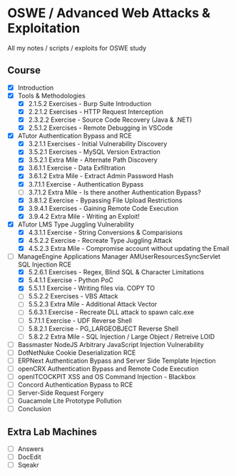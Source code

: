 # OSWE / Advanced Web Attacks & Exploitation
All my notes / scripts / exploits for OSWE study

## Course
* [x] Introduction
* [x] Tools & Methodologies
  * [x] 2.1.5.2 Exercises - Burp Suite Introduction
  * [x] 2.2.1.2 Exercises - HTTP Request Interception
  * [x] 2.3.2.2 Exercise - Source Code Recovery (Java & .NET)
  * [x] 2.5.1.2 Exercises - Remote Debugging in VSCode
* [x] ATutor Authentication Bypass and RCE
  * [x] 3.2.1.1 Exercises - Initial Vulnerability Discovery
  * [x] 3.5.2.1 Exercises - MySQL Version Extraction
  * [x] 3.5.2.1 Extra Mile - Alternate Path Discovery
  * [x] 3.6.1.1 Exercise - Data Exfiltration
  * [x] 3.6.1.2 Extra Mile - Extract Admin Password Hash
  * [x] 3.7.1.1 Exercise - Authentication Bypass
  * [ ] 3.7.1.2 Extra Mile - Is there another Authentication Bypass?
  * [x] 3.8.1.2 Exercise - Bypassing File Upload Restrictions
  * [x] 3.9.4.1 Exercises - Gaining Remote Code Execution
  * [x] 3.9.4.2 Extra Mile - Writing an Exploit!
* [x] ATutor LMS Type Juggling Vulnerability
  * [x] 4.3.1.1 Exercise - String Conversions & Comparisions
  * [x] 4.5.2.2 Exercise - Recreate Type Juggling Attack
  * [x] 4.5.2.3 Extra Mile - Compromise account without updating the Email
* [ ] ManageEngine Applications Manager AMUserResourcesSyncServlet SQL Injection RCE
  * [x] 5.2.6.1 Exercises - Regex, Blind SQL & Character Limitations
  * [x] 5.4.1.1 Exercise - Python PoC
  * [x] 5.5.1.1 Exercise - Writing files via. COPY TO
  * [ ] 5.5.2.2 Exercises - VBS Attack
  * [ ] 5.5.2.3 Extra Mile - Additional Attack Vector
  * [ ] 5.6.3.1 Exercise - Recreate DLL attack to spawn calc.exe
  * [ ] 5.7.1.1 Exercise - UDF Reverse Shell
  * [ ] 5.8.2.1 Exercise - PG_LARGEOBJECT Reverse Shell
  * [ ] 5.8.2.2 Extra Mile - SQL Injection / Large Object / Retreive LOID
* [ ] Bassmaster NodeJS Arbitrary JavaScript Injection Vulnerability
* [ ] DotNetNuke Cookie Deserialization RCE
* [ ] ERPNext Authentication Bypass and Server Side Template Injection
* [ ] openCRX Authentication Bypass and Remote Code Execution
* [ ] openITCOCKPIT XSS and OS Command Injection - Blackbox
* [ ] Concord Authentication Bypass to RCE
* [ ] Server-Side Request Forgery
* [ ] Guacamole Lite Prototype Pollution
* [ ] Conclusion

## Extra Lab Machines
* [ ] Answers
* [ ] DocEdit
* [ ] Sqeakr 
